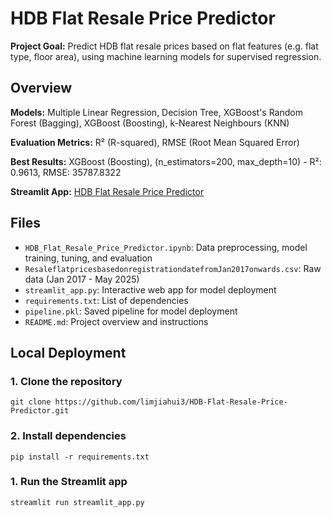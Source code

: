 # HDB Flat Resale Price Predictor

**Project Goal:** Predict HDB flat resale prices based on flat features (e.g. flat type, floor area), using machine learning models for supervised regression.

## Overview

 **Models:** Multiple Linear Regression, Decision Tree, XGBoost's Random Forest (Bagging), XGBoost (Boosting), k-Nearest Neighbours (KNN)

**Evaluation Metrics:** R² (R-squared), RMSE (Root Mean Squared Error)

**Best Results:** XGBoost (Boosting), (n_estimators=200, max_depth=10) - R²: 0.9613, RMSE: 35787.8322

**Streamlit App:** [HDB Flat Resale Price Predictor](https://hdb-flat-resale-price-predictor-hr36dfqigzrdvqp2dgxjhg.streamlit.app/)


## Files
- `HDB_Flat_Resale_Price_Predictor.ipynb`: Data preprocessing, model training, tuning, and evaluation
- `ResaleflatpricesbasedonregistrationdatefromJan2017onwards.csv`: Raw data (Jan 2017 - May 2025)
- `streamlit_app.py`: Interactive web app for model deployment
- `requirements.txt`: List of dependencies
- `pipeline.pkl`: Saved pipeline for model deployment
- `README.md`: Project overview and instructions

## Local Deployment
### 1. Clone the repository
```
git clone https://github.com/limjiahui3/HDB-Flat-Resale-Price-Predictor.git
```
### 2. Install dependencies
```
pip install -r requirements.txt
```
### 1. Run the Streamlit app
```
streamlit run streamlit_app.py
